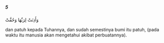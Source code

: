 ##### 5

<span class="ayah">وَأَذِنَتْ لِرَبِّهَا وَحُقَّتْ</span>

<span class="ayah_translation">dan patuh kepada Tuhannya, dan sudah semestinya bumi itu patuh, (pada waktu itu manusia akan mengetahui akibat perbuatannya).</span>
